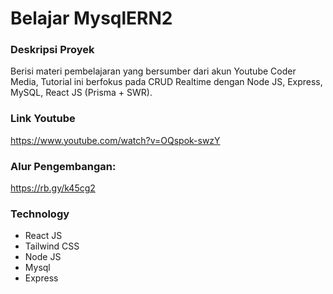 # Belajar MysqlERN2

### Deskripsi Proyek
Berisi materi pembelajaran yang bersumber dari akun Youtube Coder Media, Tutorial ini berfokus pada CRUD Realtime dengan Node JS, Express, MySQL, React JS (Prisma + SWR).

### Link Youtube
https://www.youtube.com/watch?v=OQspok-swzY


### Alur Pengembangan:

https://rb.gy/k45cg2


### Technology

- React JS
- Tailwind CSS
- Node JS
- Mysql
- Express

